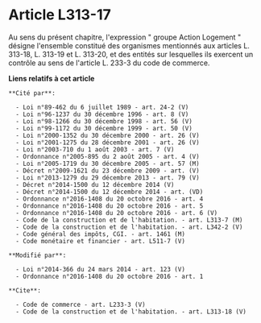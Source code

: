 # Article L313-17

Au sens du présent chapitre, l'expression " groupe Action Logement " désigne l'ensemble constitué des organismes mentionnés
aux articles L. 313-18, L. 313-19 et L. 313-20, et des entités sur lesquelles ils exercent un contrôle au sens de l'article
L. 233-3 du code de commerce.

**Liens relatifs à cet article**

	**Cité par**:

	  - Loi n°89-462 du 6 juillet 1989 - art. 24-2 (V)
	  - Loi n°96-1237 du 30 décembre 1996 - art. 8 (V)
	  - Loi n°98-1266 du 30 décembre 1998 - art. 56 (V)
	  - Loi n°99-1172 du 30 décembre 1999 - art. 50 (V)
	  - Loi n°2000-1352 du 30 décembre 2000 - art. 26 (V)
	  - Loi n°2001-1275 du 28 décembre 2001 - art. 26 (V)
	  - Loi n°2003-710 du 1 août 2003 - art. 7 (V)
	  - Ordonnance n°2005-895 du 2 août 2005 - art. 4 (V)
	  - Loi n°2005-1719 du 30 décembre 2005 - art. 57 (M)
	  - Décret n°2009-1621 du 23 décembre 2009 - art. (V)
	  - Loi n°2013-1279 du 29 décembre 2013 - art. 79 (V)
	  - Décret n°2014-1500 du 12 décembre 2014 (V)
	  - Décret n°2014-1500 du 12 décembre 2014 - art. (VD)
	  - Ordonnance n°2016-1408 du 20 octobre 2016 - art. 4
	  - Ordonnance n°2016-1408 du 20 octobre 2016 - art. 5
	  - Ordonnance n°2016-1408 du 20 octobre 2016 - art. 6 (V)
	  - Code de la construction et de l'habitation. - art. L313-7 (M)
	  - Code de la construction et de l'habitation. - art. L342-2 (V)
	  - Code général des impôts, CGI. - art. 1461 (M)
	  - Code monétaire et financier - art. L511-7 (V)

	**Modifié par**:

	  - Loi n°2014-366 du 24 mars 2014 - art. 123 (V)
	  - Ordonnance n°2016-1408 du 20 octobre 2016 - art. 1

	**Cite**:

	  - Code de commerce - art. L233-3 (V)
	  - Code de la construction et de l'habitation. - art. L313-18 (V)
